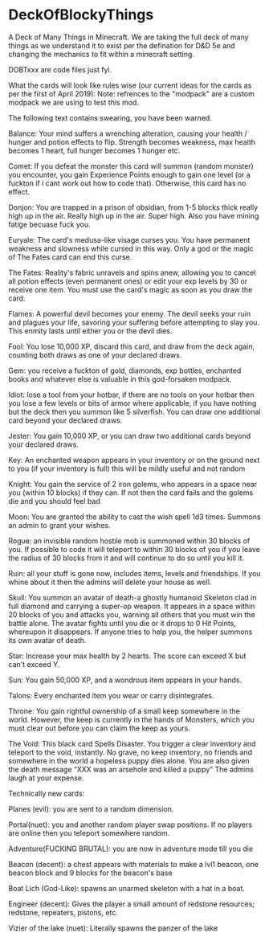 # DeckOfBlockyThings
A Deck of Many Things in Minecraft.
We are taking the full deck of many things as we understand it to exist per the defination for D&D 5e and changing the mechanics to fit within a minecraft setting. 

DOBTxxx are code files just fyi.

What the cards will look like rules wise (our current ideas for the cards as per the first of April 2019): 
Note: refrences to the "modpack" are a custom modpack we are using to test this mod.  

The following text contains swearing, you have been warned. 


Balance: Your mind suffers a wrenching alteration, causing your health / hunger and potion effects to flip.  Strength becomes weakness, max health becomes 1 heart, full hunger becomes 1 hunger etc.

Comet: If you defeat the monster this card will summon (random monster) you encounter, you gain Experience Points enough to gain one level (or a fuckton if i cant work out how to code that). Otherwise, this card has no effect.

Donjon: You are trapped in a prison of obsidian, from 1-5 blocks thick really high up in the air.  Really high up in the air.   Super high.  Also you have mining fatige becuase fuck you.

Euryale: The card's medusa-like visage curses you. You have permanent weakness and slowness while cursed in this way. Only a god or the magic of The Fates card can end this curse.

The Fates: Reality's fabric unravels and spins anew, allowing you to cancel all potion effects (even permanent ones) or edit your exp levels by 30 or receive one item. You must use the card's magic as soon as you draw the card.

Flames: A powerful devil becomes your enemy. The devil seeks your ruin and plagues your life, savoring your suffering before attempting to slay you. This enmity lasts until either you or the devil dies.

Fool: You lose 10,000 XP, discard this card, and draw from the deck again, counting both draws as one of your declared draws. 

Gem: you receive a fuckton of gold, diamonds, exp bottles, enchanted books and whatever else is valuable in this god-forsaken modpack.

Idiot: lose a tool from your hotbar, if there are no tools on your hotbar then you lose a few levels or bits of armor where applicable, if you have nothing but the deck then you summon like 5 silverfish. You can draw one additional card beyond your declared draws.

Jester: You gain 10,000 XP, or you can draw two additional cards beyond your declared draws.

Key: An enchanted weapon appears in your inventory or on the ground next to you (if your inventory is full) this will be mildly useful and not random

Knight: You gain the service of 2 iron golems, who appears in a space near you (within 10 blocks) if they can.  If not then the card fails and the golems die and you should feel bad

Moon: You are granted the ability to cast the wish spell 1d3 times.  Summons an admin to grant your wishes.

Rogue: an invisible random hostile mob is summoned within 30 blocks of you.  If possible to code it will teleport to within 30 blocks of you if you leave the radius of 30 blocks from it and will continue to do so until you kill it.

Ruin: all your stuff is gone now, includes items, levels and friendships.  If you whine about it then the admins will delete your house as well.

Skull: You summon an avatar of death-a ghostly humanoid Skeleton clad in full diamond and carrying a super-op weapon. It appears in a space within 20 blocks of you and attacks you, warning all others that you must win the battle alone. The avatar fights until you die or it drops to 0 Hit Points, whereupon it disappears. If anyone tries to help you, the helper summons its own avatar of death. 

Star: Increase your max health by 2 hearts. The score can exceed X but can't exceed Y.

Sun: You gain 50,000 XP, and a wondrous item appears in your hands.

Talons: Every enchanted item you wear or carry disintegrates. 

Throne: You gain rightful ownership of a small keep somewhere in the world. However, the keep is currently in the hands of Monsters, which you must clear out before you can claim the keep as yours.  

The Void: This black card Spells Disaster. You trigger a clear inventory and teleport to the void, instantly.  No grave, no keep inventory, no friends and somewhere in the world a hopeless puppy dies alone.  You are also given the death message “XXX was an arsehole and killed a puppy”  The admins laugh at your expense.



Technically new cards: 



Planes (evil): you are sent to a random dimension.  

Portal(nuet): you and another random player swap positions.  If no players are online then you teleport somewhere random.

Adventure(FUCKING BRUTAL): you are now in adventure mode till you die

Beacon (decent): a chest appears with materials to make a lvl1 beacon, one beacon block and 9 blocks for the beacon's base

Boat Lich (God-Like): spawns an unarmed skeleton with a hat in a boat.  

Engineer (decent): Gives the player a small amount of redstone resources; redstone, repeaters, pistons, etc.

Vizier of the lake (nuet): Literally spawns the panzer of the lake
